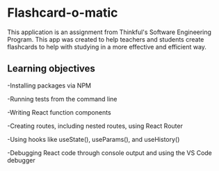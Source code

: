 # Flashcard-o-matic

This application is an assignment from Thinkful's Software Engineering Program. This app was created to help teachers and students create flashcards to help with studying in a more effective and efficient way.

## Learning objectives

-Installing packages via NPM

-Running tests from the command line

-Writing React function components

-Creating routes, including nested routes, using React Router

-Using hooks like useState(), useParams(), and useHistory()

-Debugging React code through console output and using the VS Code debugger
